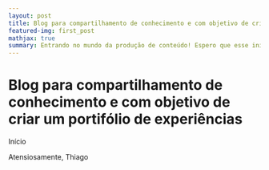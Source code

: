 ```yaml
---
layout: post
title: Blog para compartilhamento de conhecimento e com objetivo de criar um portifólio de experiências
featured-img: first_post
mathjax: true
summary: Entrando no mundo da produção de conteúdo! Espero que esse início me leve para uma jornada cheia de descobertas.
---
```


# Blog para compartilhamento de conhecimento e com objetivo de criar um portifólio de experiências

Início

Atensiosamente, 
Thiago

